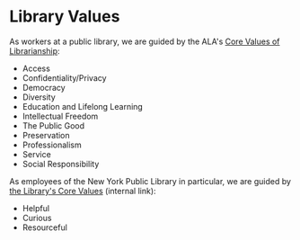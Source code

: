 # Library Values

As workers at a public library, we are guided by the ALA's [Core Values of Librarianship](http://www.ala.org/advocacy/intfreedom/corevalues):

* Access
* Confidentiality/Privacy
* Democracy
* Diversity
* Education and Lifelong Learning
* Intellectual Freedom
* The Public Good
* Preservation
* Professionalism
* Service
* Social Responsibility

As employees of the New York Public Library in particular, we are guided by [the Library's Core Values](https://lair.nypl.org/-/departments/internal-affairs/human-resources/learning-and-development/culture-engagement/core-values) (internal link):

* Helpful
* Curious
* Resourceful